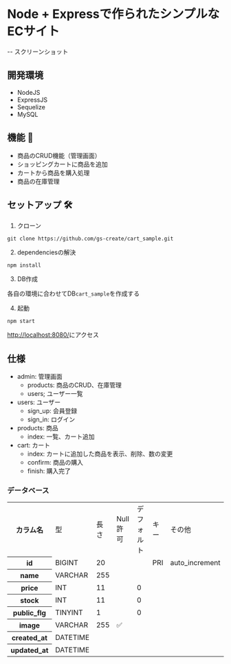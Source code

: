 # Node + Expressで作られたシンプルなECサイト

-- スクリーンショット


## 開発環境

- NodeJS
- ExpressJS
- Sequelize
- MySQL

## 機能 🚀

- 商品のCRUD機能（管理画面）
- ショッピングカートに商品を追加
- カートから商品を購入処理
- 商品の在庫管理

## セットアップ 🛠

1. クローン

```
git clone https://github.com/gs-create/cart_sample.git
```

2. dependenciesの解決

```
npm install
```

3. DB作成

各自の環境に合わせてDB`cart_sample`を作成する

4. 起動

```
npm start
```

[http://localhost:8080/](http://localhost:8080/)にアクセス

## 仕様

- admin: 管理画面
    - products: 商品のCRUD、在庫管理
    - users; ユーザー一覧
- users: ユーザー
    - sign_up: 会員登録
    - sign_in: ログイン
- products: 商品
    - index: 一覧、カート追加
- cart: カート
    - index: カートに追加した商品を表示、削除、数の変更
    - confirm: 商品の購入
    - finish: 購入完了

### データベース

<table>
    <tr>
        <th>カラム名</th>
        <td>型</td>
        <td>長さ</td>
        <td>Null許可</td>
        <td>デフォルト</td>
        <td>キー</td>
        <td>その他</td>
    </tr>
    <tr>
        <th>id</th>
        <td>BIGINT</td>
        <td>20</td>
        <td></td>
        <td></td>
        <td>PRI</td>
        <td>auto_increment</td>
    </tr>
    <tr>
        <th>name</th>
        <td>VARCHAR</td>
        <td>255</td>
        <td></td>
        <td></td>
        <td></td>
        <td></td>
    </tr>
    <tr>
        <th>price</th>
        <td>INT</td>
        <td>11</td>
        <td></td>
        <td>0</td>
        <td></td>
        <td></td>
    </tr>
    <tr>
        <th>stock</th>
        <td>INT</td>
        <td>11</td>
        <td></td>
        <td>0</td>
        <td></td>
        <td></td>
    </tr>
    <tr>
        <th>public_flg</th>
        <td>TINYINT</td>
        <td>1</td>
        <td></td>
        <td>0</td>
        <td></td>
        <td></td>
    </tr>
    <tr>
        <th>image</th>
        <td>VARCHAR</td>
        <td>255</td>
        <td>✅</td>
        <td></td>
        <td></td>
        <td></td>
    </tr>
    <tr>
        <th>created_at</th>
        <td>DATETIME</td>
        <td></td>
        <td></td>
        <td></td>
        <td></td>
        <td></td>
    </tr>
    <tr>
        <th>updated_at</th>
        <td>DATETIME</td>
        <td></td>
        <td></td>
        <td></td>
        <td></td>
        <td></td>
    </tr>
</table>
